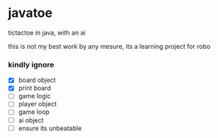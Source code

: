 # javatoe
tictactoe in java, with an ai

this is not my best work by any mesure, its a learning project for robo

### kindly ignore


- [x] board object
- [x] print board
- [ ] game logic
- [ ] player object
- [ ] game loop
- [ ] ai object
- [ ] ensure its unbeatable
